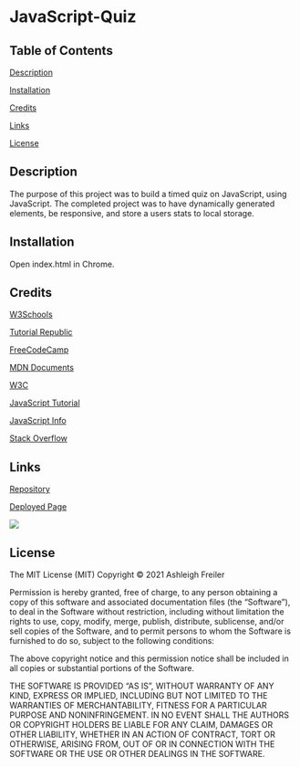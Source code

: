 # JavaScript-Quiz

## Table of Contents

[Description](#description)

[Installation](#installation)

[Credits](#credits)

[Links](#links)

[License](#license)

## Description

The purpose of this project was to build a timed quiz on JavaScript, using JavaScript. The completed project was to have dynamically generated elements, be responsive, and store a users stats to local storage.

## Installation

Open index.html in Chrome.

## Credits

[W3Schools](https://www.w3schools.com)

[Tutorial Republic](https://www.tutorialrepublic.com)

[FreeCodeCamp](https://www.freecodecamp.org/)

[MDN Documents](https://developer.mozilla.org/en-US/docs/Learn)

[W3C](https://www.w3.org/)

[JavaScript Tutorial](https://javascripttutorial.net/)

[JavaScript Info](https://javascript.info/class)

[Stack Overflow](https://stackoverflow.com/)

## Links

[Repository](https://github.com/ARFreiler/JavaScript-Quiz)

[Deployed Page](https://arfreiler.github.io/JavaScript-Quiz/)

![](https://user-images.githubusercontent.com/75546695/112775501-0f42ad00-900b-11eb-9472-89a581bdd566.png)

## License

The MIT License (MIT) Copyright © 2021 Ashleigh Freiler

Permission is hereby granted, free of charge, to any person obtaining a copy of this software and associated documentation files (the “Software”), to deal in the Software without restriction, including without limitation the rights to use, copy, modify, merge, publish, distribute, sublicense, and/or sell copies of the Software, and to permit persons to whom the Software is furnished to do so, subject to the following conditions:

The above copyright notice and this permission notice shall be included in all copies or substantial portions of the Software.

THE SOFTWARE IS PROVIDED “AS IS”, WITHOUT WARRANTY OF ANY KIND, EXPRESS OR IMPLIED, INCLUDING BUT NOT LIMITED TO THE WARRANTIES OF MERCHANTABILITY, FITNESS FOR A PARTICULAR PURPOSE AND NONINFRINGEMENT. IN NO EVENT SHALL THE AUTHORS OR COPYRIGHT HOLDERS BE LIABLE FOR ANY CLAIM, DAMAGES OR OTHER LIABILITY, WHETHER IN AN ACTION OF CONTRACT, TORT OR OTHERWISE, ARISING FROM, OUT OF OR IN CONNECTION WITH THE SOFTWARE OR THE USE OR OTHER DEALINGS IN THE SOFTWARE.